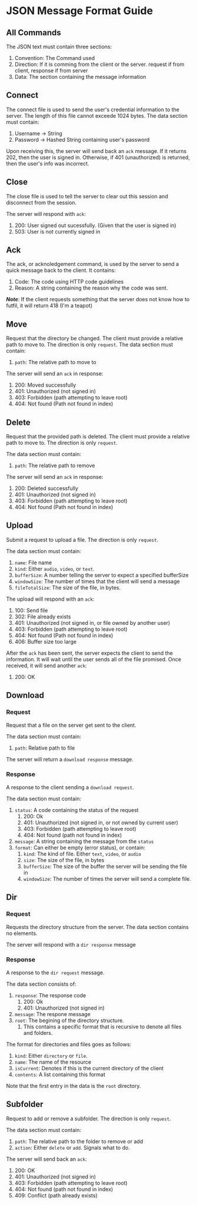 # JSON Message Format Guide

## All Commands
The JSON text must contain three sections:
1. Convention: The Command used
2. Direction: If it is comming from the client or the server. request if from client, response if from server
3. Data: The section containing the message information

## Connect
The connect file is used to send the user's credential information to the server. The length of this file cannot exceede 1024 bytes. The data section must contain:
1. Username -> String
2. Password -> Hashed String containing user's password

Upon receiving this, the server will send back an `ack` message. If it returns 202, then the user is signed in. Otherwise, if 401 (unauthorized) is returned, then the user's info was incorrect.

## Close
The close file is used to tell the server to clear out this session and disconnect from the session. 

The server will respond with `ack`:
1. 200: User signed out sucessfully. (Given that the user is signed in)
2. 503: User is not currently signed in

## Ack
The ack, or acknoledgement command, is used by the server to send a quick message back to the client. It contains:
1. Code: The code using HTTP code guidelines
2. Reason: A string containing the reason why the code was sent. 

***Note***: If the client requests something that the server does not know how to futfil, it will return 418 (I'm a teapot)

## Move
Request that the directory be changed. The client must provide a relative path to move to. The direction is only `request`.
The data section must contain:
1. `path`: The relative path to move to

The server will send an `ack` in response:
1. 200: Moved successfully
2. 401: Unauthorized (not signed in)
3. 403: Forbidden (path attempting to leave root)
4. 404: Not found (Path not found in index)

## Delete
Request that the provided path is deleted. The client must provide a relative path to move to. The direction is only `request`. 

The data section must contain:
1. `path`: The relative path to remove

The server will send an `ack` in response:
1. 200: Deleted successfully
2. 401: Unauthorized (not signed in)
3. 403: Forbidden (path attempting to leave root)
4. 404: Not found (Path not found in index)

## Upload
Submit a request to upload a file. The direction is only `request`.

The data section must contain:
1. `name`: File name
2. `kind`: Either `audio`, `video`, or `text`.
3. `bufferSize`: A number telling the server to expect a specified bufferSize
4. `windowSize`: The number of times that the client will send a message
5. `fileTotalSize`: The size of the file, in bytes. 

The upload will respond with an `ack`:
1. 100: Send file
2. 302: File already exists
3. 401: Unauthorized (not signed in, or file owned by another user)
4. 403: Forbidden (path attempting to leave root)
5. 404: Not found (Path not found in index)
6. 406: Buffer size too large

After the `ack` has been sent, the server expects the client to send the information. It will wait until the user sends all of the file promised. Once received, it will send another `ack`:
1. 200: OK

## Download
### Request
Request that a file on the server get sent to the client.

The data section must contain:
1. `path`: Relative path to file

The server will return a `download response` message.

### Response 
A response to the client sending a `download request`. 

The data section must contain:
1. `status`: A code containing the status of the request
    1. 200: Ok
    2. 401: Unauthorized (not signed in, or not owned by current user)
    3. 403: Forbidden (path attempting to leave root)
    4. 404: Not found (path not found in index)
2. `message`: A string containing the message from the `status`
3. `format`: Can either be empty (error status), or contain:
    1. `kind`: The kind of file. Either `text`, `video`, or `audio`
    2. `size`: The size of the file, in bytes
    3. `bufferSize`: The size of the buffer the server will be sending the file in
    4. `windowSize`: The number of times the server will send a complete file. 

## Dir
### Request
Requests the directory structure from the server.
The data section contains no elements.

The server will respond with a `dir response` message

### Response
A response to the `dir request` message.

The data section consists of:
1. `response`: The response code
    1. 200: Ok
    2. 401: Unauthorized (not signed in)
2. `message`: The respone message
3. `root`: The begining of the directory structure.
    1. This contains a specific format that is recursive to denote all files and folders. 

The format for directories and files goes as follows:

1. `kind`: Either `directory` or `file`. 
2. `name`: The name of the resource
3. `isCurrent`: Denotes if this is the current directory of the client
4. `contents`: A list containing this format

Note that the first entry in the data is the `root` directory.

## Subfolder
Request to add or remove a subfolder. The direction is only `request`.

The data section must contain:
1. `path`: The relative path to the folder to remove or add
2. `action`: Either `delete` or `add`. Signals what to do.

The server will send back an `ack`:
1. 200: OK
2. 401: Unauthorized (not signed in)
3. 403: Forbidden (path attempting to leave root)
4. 404: Not found (path not found in index)
5. 409: Conflict (path already exists)
